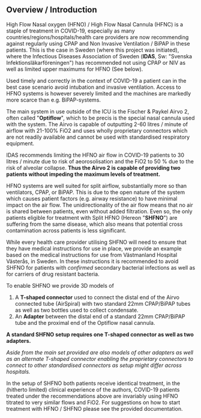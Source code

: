 ## Overview / Introduction

High Flow Nasal oxygen (HFNO) / High Flow Nasal Cannula (HFNC) is a staple of treatment in COVID-19, especially as many countries/regions/hospitals/health care providers are now recommending against regularly using CPAP and Non Invasive Ventilation / BiPAP in these patients. This is the case in Sweden (where this project was initiated), where the Infectious Diseases Association of Sweden (**IDAS**, Sw: "Svenska Infektionsläkarföreningen") has recommended not using CPAP or NIV as well as limited upper maximums for HFNO (See below).

Used timely and correctly in the context of COVID-19 a patient can in the best case scenario avoid intubation and invasive ventilation. Access to HFNO systems is however severely limited and the machines are markedly more scarce than e.g. BiPAP-systems.

The main system in use outside of the ICU is the Fischer & Paykel Airvo 2, often called "**Optiflow**", which to be precis is the special nasal cannula used with the system. The Airvo is capable of outputting 2-60 litres / minute of airflow with 21-100% FiO2 and uses wholly proprietary connectors which are not readily available and cannot be used with standardised respiratory equipment.

IDAS recommends limiting the HFNO air flow in COVID-19 patients to 30 litres / minute due to risk of aeorosolisation and the FiO2 to 50 % due to the risk of alveolar collapse. **Thus the Airvo 2 is capable of providing two patients without impeding the maximum levels of treatment.**

HFNO systems are well suited for split airflow, substantially more so than ventilators, CPAP, or BiPAP. This is due to the open nature of the system which causes patient factors (e.g. airway resistance) to have minimal impact on the air flow. The unidirectionality of the air flow means that no air is shared between patients, even without added filtration. Even so, the only patients eligible for treatment with Split HFNO (Hereon "**SHFNO**") are suffering from the same disease, which also means that potential cross contamination across patients is less significant.

While every health care provider utilising SHFNO will need to ensure that they have medical instructions for use in place, we provide an example based on the medical instructions for use from Västmanland Hospital Västerås, in Sweden. In these instructions it is recommended to avoid SHFNO for patients with _confirmed_ secondary bacterial infections as well as for carriers of drug resistant bacteria.

To enable SHFNO we provide 3D models of

1. A **T-shaped connector** used to connect the distal end of the Airvo connected tube (AirSpiral) with two standard 22mm CPAP/BiPAP tubes as well as two bottles used to collect condensate.
2. An **Adapter** between the distal end of a standard 22mm CPAP/BiPAP tube and the proximal end of the Optiflow nasal cannula.

**A standard SHFNO setup requires one T-shaped connector as well as two adapters.**

_Aside from the main set provided are also models of other adapters as well as an alternate T-shaped connector enabling the proprietary connectors to connect to other standardised connectors as setup might differ across hospitals._

In the setup of SHFNO both patients receive identical treatment, in the (hitherto limited) clinical experience of the authors, COVID-19 patients treated under the recommendations above are invariably using HFNO titrated to very similar flows and FiO2. For suggestions on how to start treatment with HFNO / SHFNO please see the provided documentation.
